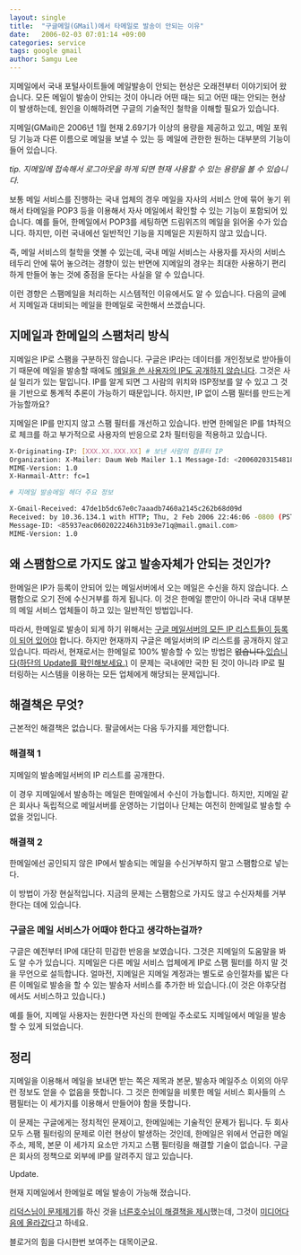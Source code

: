 ```yaml
---
layout: single
title:  "구글메일(GMail)에서 타메일로 발송이 안되는 이유"
date:   2006-02-03 07:01:14 +09:00
categories: service
tags: google gmail
author: Samgu Lee
---
```

지메일에서 국내 포털사이트들에 메일발송이 안되는 현상은 오래전부터 이야기되어 왔습니다. 모든 메일이 발송이 안되는 것이 아니라 어떤 때는 되고 어떤 때는 안되는 현상이 발생하는데, 원인을 이해하려면 구글의 기술적인 철학을 이해할 필요가 있습니다.

지메일(GMail)은 2006년 1월 현재 2.69기가 이상의 용량을 제공하고 있고, 메일 포워딩 기능과 다른 이름으로 메일을 보낼 수 있는 등 메일에 관한한 원하는 대부분의 기능이 들어 있습니다.

*tip. 지메일에 접속해서 로그아웃을 하게 되면 현재 사용할 수 있는 용량을 볼 수 있습니다.*

보통 메일 서비스를 진행하는 국내 업체의 경우 메일을 자사의 서비스 안에 묶어 놓기 위해서 타메일을 POP3 등을 이용해서 자사 메일에서 확인할 수 있는 기능이 포함되어 있습니다. 예를 들어, 한메일에서 POP3를 세팅하면 드림위즈의 메일을 읽어올 수가 있습니다. 하지만, 이런 국내에선 일반적인 기능을 지메일은 지원하지 않고 있습니다.

즉, 메일 서비스의 철학을 엿볼 수 있는데, 국내 메일 서비스는 사용자를 자사의 서비스 테두리 안에 묶어 놓으려는 경향이 있는 반면에 지메일의 경우는 최대한 사용하기 편리하게 만들어 놓는 것에 중점을 둔다는 사실을 알 수 있습니다.

이런 경향은 스팸메일을 처리하는 시스템적인 이유에서도 알 수 있습니다. 다음의 글에서 지메일과 대비되는 메일을 한메일로 국한해서 쓰겠습니다.

## 지메일과 한메일의 스팸처리 방식

지메일은 IP로 스팸을 구분하진 않습니다. 구글은 IP라는 데이터를 개인정보로 받아들이기 때문에 메일을 발송할 때에도 [메일을 쓴 사용자의 IP도 공개하지 않습니다](http://mail.google.com/support/bin/answer.py?answer=26903&query=ip&topic=0&type=f). 그것은 사실 일리가 있는 말입니다. IP를 알게 되면 그 사람의 위치와 ISP정보를 알 수 있고 그 것을 기반으로 통계적 추론이 가능하기 때문입니다. 하지만, IP 없이 스팸 필터를 만드는게 가능할까요?

지메일은 IP를 만지지 않고 스팸 필터를 개선하고 있습니다. 반면 한메일은 IP를 1차적으로 체크를 하고 부가적으로 사용자의 반응으로 2차 필터링을 적용하고 있습니다.

```sh
X-Originating-IP: [XXX.XX.XXX.XX] # 보낸 사람의 컴퓨터 IP
Organization: X-Mailer: Daum Web Mailer 1.1 Message-Id: <20060203154818.HM.000000000002FiO@fishkor.wwl487.hanmail.net>
MIME-Version: 1.0
X-Hanmail-Attr: fc=1

# 지메일 발송메일 헤더 주요 정보

X-Gmail-Received: 47de1b5dc67e0c7aaadb7460a2145c262b68d09d
Received: by 10.36.134.1 with HTTP; Thu, 2 Feb 2006 22:46:06 -0800 (PST)
Message-ID: <85937eac0602022246h31b93e71q@mail.gmail.com>
MIME-Version: 1.0
```

## 왜 스팸함으로 가지도 않고 발송자체가 안되는 것인가?

한메일은 IP가 등록이 안되어 있는 메일서버에서 오는 메일은 수신을 하지 않습니다. 스팸함으로 오기 전에 수신거부를 하게 됩니다. 이 것은 한메일 뿐만이 아니라 국내 대부분의 메일 서비스 업체들이 하고 있는 일반적인 방법입니다.

따라서, 한메일로 발송이 되게 하기 위해서는 [구글 메일서버의 모든 IP 리스트들이 등록이 되어 있어야](http://groups.google.co.kr/group/Google-Korea-Group/browse_thread/thread/17581d16cf89e3fe) 합니다. 하지만 현재까지 구글은 메일서버의 IP 리스트를 공개하지 않고 있습니다. 따라서, 현재로서는 한메일로 100% 발송할 수 있는 방법은 <del datetime="2006-02-03T07:24:22+00:00">없습니다.</del><ins datetime="2006-02-03T07:21:52+00:00">있습니다(하단의 Update를 확인해보세요.)</ins> 이 문제는 국내에만 국한 된 것이 아니라 IP로 필터링하는 시스템을 이용하는 모든 업체에게 해당되는 문제입니다.

## 해결책은 무엇?

근본적인 해결책은 없습니다. 팔글에서는 다음 두가지를 제안합니다.

### 해결책 1

지메일의 발송메일서버의 IP 리스트를 공개한다.

이 경우 지메일에서 발송하는 메일은 한메일에서 수신이 가능합니다. 하지만, 지메일 같은 회사나 독립적으로 메일서버를 운영하는 기업이나 단체는 여전히 한메일로 발송할 수 없을 것입니다.

### 해결책 2

한메일에선 공인되지 않은 IP에서 발송되는 메일을 수신거부하지 말고 스팸함으로 넣는다.

이 방법이 가장 현실적입니다. 지금의 문제는 스팸함으로 가지도 않고 수신자체를 거부한다는 데에 있습니다.

### 구글은 메일 서비스가 어때야 한다고 생각하는걸까?

구글은 예전부터 IP에 대단히 민감한 반응을 보였습니다. 그것은 지메일의 도움말을 봐도 알 수가 있습니다. 지메일은 다른 메일 서비스 업체에게 IP로 스팸 필터를 하지 말 것을 무언으로 설득합니다. 얼마전, 지메일은 지메일 계정과는 별도로 승인절차를 밟은 다른 이메일로 발송을 할 수 있는 발송자 서비스를 추가한 바 있습니다.(이 것은 야후닷컴에서도 서비스하고 있습니다.)

예를 들어, 지메일 사용자는 원한다면 자신의 한메일 주소로도 지메일에서 메일을 발송할 수 있게 되었습니다.

## 정리

지메일을 이용해서 메일을 보내면 받는 쪽은 제목과 본문, 발송자 메일주소 이외의 아무런 정보도 얻을 수 없음을 뜻합니다. 그 것은 한메일을 비롯한 메일 서비스 회사들의 스팸필터는 이 세가지를 이용해서 만들어야 함을 뜻합니다.

이 문제는 구글에게는 정치적인 문제이고, 한메일에는 기술적인 문제가 됩니다. 두 회사 모두 스팸 필터링의 문제로 이런 현상이 발생하는 것인데, 한메일은 위에서 언급한 메일주소, 제목, 본문 이 세가지 요소만 가지고 스팸 필터링을 해결할 기술이 없습니다. 구글은 회사의 정책으로 외부에 IP를 알려주지 않고 있습니다.

Update.

현재 지메일에서 한메일로 메일 발송이 가능해 졌습니다.

[리덕스님이 문제제기](http://blog.daum.net/redux/5394546)를 하신 것을 [너른호수님이 해결책을 제시](http://blog.naver.com/widelake/40021351010)했는데, 그것이 [미디어다음에 올라갔다](http://blogbbs1.media.daum.net/griffin/do/blognews/itnet/read?bbsId=B0007&articleId=228&pageIndex=2&searchKey=&searchValue=)고 하네요.

블로거의 힘을 다시한번 보여주는 대목이군요.
